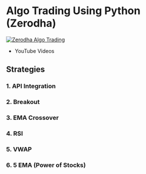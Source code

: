 
# Algo Trading Using Python (Zerodha)

[![Zerodha Algo Trading](https://img.youtube.com/vi/G20BYytYtz4/0.jpg)](https://www.youtube.com/watch?v=G20BYytYtz4&list=PLf6bwte-_HkKSwcASuhhDhiyn0hcHb8vN)
- YouTube Videos

## Strategies

### 1. API Integration
### 2. Breakout 
### 3. EMA Crossover
### 4. RSI
### 5. VWAP
### 6. 5 EMA (Power of Stocks)

